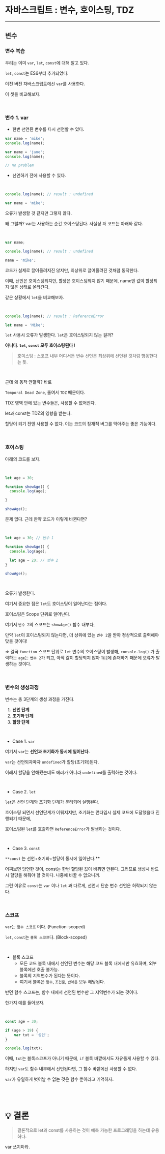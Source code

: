 # 자바스크립트 : 변수, 호이스팅, TDZ

---

## 변수

### 변수 복습

우리는 이미 `var`, `let`, `const`에 대해 알고 있다.

`let`, `const`는 ES6부터 추가되었다. 

이전 버전 자바스크립트에선 `var`를 사용한다.

이 셋을 비교해보자.

<br>

### 변수 1. var

- 한번 선언된 변수를 다시 선언할 수 있다.

```jsx
var name = 'mike';
console.log(name);

var name = 'jane';
console.log(name);

// no problem
```

- 선언하기 전에 사용할 수 있다. 

<br>

```jsx
console.log(name); // result : undefined

var name = 'mike';
```

오류가 발생할 것 같지만 그렇지 않다.

왜 그럴까? var는 사용하는 순간 호이스팅된다. 사실상 저 코드는 아래와 같다.

<br>

```jsx
var name;

console.log(name); // result : undefined

name = 'mike';
```

코드가 실제로 끌어올려지진 않지만, 최상위로 끌어올려진 것처럼 동작한다.

이때, 선언은 호이스팅되지만, 할당은 호이스팅되지 않기 때문에, name엔 값이 할당되지 않은 상태로 올라간다. 

같은 상황에서 `let`을 비교해보자.

<br>

```jsx
console.log(name); // result : ReferenceError

let name = 'Mike';
```

`let` 사용시 오류가 발생한다. `let`은 호이스팅되지 않는 걸까?

**아니다. `let`, `const` 모두 호이스팅된다 !**

> 호이스팅
: 스코프 내부 어디서든 변수 선언은 최상위에 선언된 것처럼 행동한다는 뜻.
> 

<br>

근데 왜 동작 안할까? 바로 

`Temporal Dead Zone`, 줄여서 `TDZ` 때문이다.

TDZ 영역 안에 있는 변수들은, 사용할 수 없어진다.

let과 const는 TDZ의 영향을 받는다. 

할당이 되기 전엔 사용할 수 없다. 이는 코드의 잠재적 버그를 막아주는 좋은 기능이다.

<br>

### 호이스팅

아래의 코드를 보자.

<br>

```jsx
let age = 30;

function showAge() {
  console.log(age);

}

showAge();
```

문제 없다.  근데 만약 코드가 이렇게 바뀐다면?

<br>

```jsx
let age = 30; // 변수 1

function showAge() {
  console.log(age);

  let age = 20; // 변수 2
}

showAge();
```

<br>

오류가 발생한다. 

여기서 중요한 점은 `let`도 호이스팅이 일어난다는 점이다.

호이스팅은 Scope 단위로 일어난다.

여기서 `변수 2`의 스코프는 `showAge()` 함수 내부다, 

만약 `let`이 호이스팅되지 않는다면, 더 상위에 있는 `변수 2`을 받아 정상적으로 출력해야 맞을 것이다!

⇒ 결국 `function` 스코프 단위로 `let` 변수의 호이스팅이 발생해, `console.log()` 가 출력하는 `age`는 `변수 2`가 되고, 아직 값이 할당되지 않아 `TDZ`에 존재하기 때문에 오류가 발생하는 것이다.

<br>

### 변수의 생성과정

변수는 총 3단계의 생성 과정을 가진다.

1. **선언 단계**
2. **초기화 단계**
3. **할당 단계**

<br>

- Case 1. `var`

여기서 `var`는 **선언과 초기화가 동시에 일어난다.**

`var`는 선언되자마자 `undefined`가 할당(초기화)된다.

이래서 할당을 안해줬는데도 에러가 아니라 `undefined`를 출력하는 것이다. 

<br>

- Case 2. `let`

`let`은 선언 단계와 초기화 단계가 분리되어 실행된다.

호이스팅 되면서 선언단계가 이뤄지지만, 초기화는 런타임시 실제 코드에 도달했을때 진행되기 때문에, 

호이스팅된 `let`를 호출하면 `ReferenceError`가 발생하는 것이다.

<br>

- Case 3. `const`

`**const` 는 선언+초기화+할당이 동시에 일어난다.** 

어찌보면 당연한 것이, const는 한번 할당된 값이 바뀌면 안된다. 그러므로 생성시 반드시 할당을 해줘야 할 것이다. 나중에 바꿀 수 없으니까. 

그런 이유로 `const`는 `var` 이나 `let` 과 다르게, 선언시 단순 변수 선언은 허락되지 않는다. 

<br>

### 스코프

`var`는 `함수 스코프` 이다. (Function-scoped)

`let`, `const`는 `블록 스코프`다. (Block-scoped)

<br>

- 블록 스코프
    - 모든 코드 블록 내에서 선언된 변수는 해당 코드 블록 내에서만 유효하며, 외부 블록에선 호출 불가능.
    - 블록의 지역변수가 된다는 뜻이다.
    - 여기서 블록은 `함수`, `조건문`, `반복문` 모두 해당된다.

반면 함수 스코프는, 함수 내에서 선언된 변수만 그 지역변수가 되는 것이다.

한가지 예를 들어보자.

<br>

```jsx
const age = 30;

if (age > 19) {
	var txt = '성인';
}

console.log(txt);
```

이때, `txt`는 블록스코프가 아니기 때문에, `if` 블록 바깥에서도 자유롭게 사용할 수 있다.

하지만 `var`도 함수 내부에서 선언된다면, 그 함수 바깥에선 사용할 수 없다.

`var`가 유일하게 벗어날 수 없는 것은 함수 뿐이라고 기억하자. 

<br>
<br>

# 💡 결론

> 결론적으로 let과 const를 사용하는 것이 예측 가능한 프로그래밍을 하는데 유용하다. 

var 쓰지마라.
>
